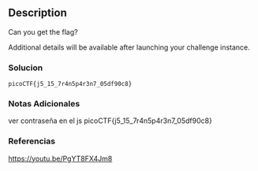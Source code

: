 ## Description

Can you get the flag?

Additional details will be available after launching your challenge instance.
### Solucion

```
picoCTF{j5_15_7r4n5p4r3n7_05df90c8}
```
### Notas Adicionales
ver contraseña en el js picoCTF{j5_15_7r4n5p4r3n7_05df90c8}
### Referencias
https://youtu.be/PgYT8FX4Jm8